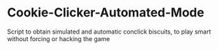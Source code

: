 # Cookie-Clicker-Automated-Mode
Script to obtain simulated and automatic conclick biscuits, to play smart without forcing or hacking the game
